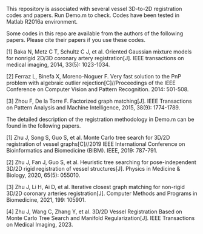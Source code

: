 This repository is associated with several vessel 3D-to-2D registration codes and papers.
Run Demo.m to check. Codes have been tested in Matlab R2016a environment.

Some codes in this repo are available from the authors of the following papers. Please cite their papers if you use these codes.

[1] Baka N, Metz C T, Schultz C J, et al. Oriented Gaussian mixture models for nonrigid 2D/3D coronary artery registration[J]. IEEE transactions on medical imaging, 2014, 33(5): 1023-1034.

[2] Ferraz L, Binefa X, Moreno-Noguer F. Very fast solution to the PnP problem with algebraic outlier rejection[C]//Proceedings of the IEEE Conference on Computer Vision and Pattern Recognition. 2014: 501-508.

[3] Zhou F, De la Torre F. Factorized graph matching[J]. IEEE Transactions on Pattern Analysis and Machine Intelligence, 2015, 38(9): 1774-1789.

The detailed description of the registration methodology in Demo.m can be found in the following papers.

[1] Zhu J, Song S, Guo S, et al. Monte Carlo tree search for 3D/2D registration of vessel graphs[C]//2019 IEEE International Conference on Bioinformatics and Biomedicine (BIBM). IEEE, 2019: 787-791.

[2] Zhu J, Fan J, Guo S, et al. Heuristic tree searching for pose-independent 3D/2D rigid registration of vessel structures[J]. Physics in Medicine & Biology, 2020, 65(5): 055010.

[3] Zhu J, Li H, Ai D, et al. Iterative closest graph matching for non-rigid 3D/2D coronary arteries registration[J]. Computer Methods and Programs in Biomedicine, 2021, 199: 105901.

[4] Zhu J, Wang C, Zhang Y, et al. 3D/2D Vessel Registration Based on Monte Carlo Tree Search and Manifold Regularization[J]. IEEE Transactions on Medical Imaging, 2023.
